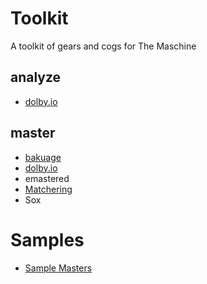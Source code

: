 # Toolkit
A toolkit of gears and cogs for The Maschine


## analyze

- [dolby.io](./analyze/dolby/README.md)
## master


- [bakuage](master/bakuage/README.md)
- [dolby.io](./master/dolby/README.md)
- emastered
- [Matchering](master/dolby/README.md)
- Sox
  
# Samples
- [Sample Masters](https://audiomack.com/maschine/album/21q4-remastering-studies)

